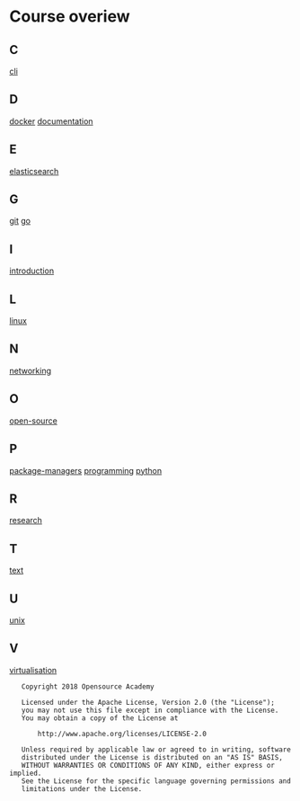 # Course overiew

## C
[cli](https://github.com/Opensource-Academy/cli)
## D
[docker](https://github.com/Opensource-Academy/docker)
[documentation](https://github.com/Opensource-Academy/documentation)
## E
[elasticsearch](https://github.com/Opensource-Academy/elasticsearch)
## G
[git](https://github.com/Opensource-Academy/git)
[go](https://github.com/Opensource-Academy/go)
## I
[introduction](https://github.com/Opensource-Academy/introduction)
## L
[linux](https://github.com/Opensource-Academy/linux)
## N
[networking](https://github.com/Opensource-Academy/networking)
## O
[open-source](https://github.com/Opensource-Academy/open-source)
## P
[package-managers](https://github.com/Opensource-Academy/package-managers)
[programming](https://github.com/Opensource-Academy/programming)
[python](https://github.com/Opensource-Academy/python)
## R
[research](https://github.com/Opensource-Academy/research)
## T
[text](https://github.com/Opensource-Academy/text)
## U
[unix](https://github.com/Opensource-Academy/unix)
## V
[virtualisation](https://github.com/Opensource-Academy/virtualisation)

```
   Copyright 2018 Opensource Academy

   Licensed under the Apache License, Version 2.0 (the "License");
   you may not use this file except in compliance with the License.
   You may obtain a copy of the License at

       http://www.apache.org/licenses/LICENSE-2.0

   Unless required by applicable law or agreed to in writing, software
   distributed under the License is distributed on an "AS IS" BASIS,
   WITHOUT WARRANTIES OR CONDITIONS OF ANY KIND, either express or implied.
   See the License for the specific language governing permissions and
   limitations under the License.
```
